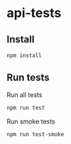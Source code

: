 # api-tests
## Install

```bash
npm install
```

## Run tests

Run all tests
```bash
npm run test
```

Run smoke tests
```bash
npm run test-smoke
```
